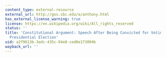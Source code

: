 ```yaml
---
content_type: external-resource
external_url: http://gos.sbc.edu/a/anthony.html
has_external_license_warning: true
license: https://en.wikipedia.org/wiki/All_rights_reserved
status: ''
title: 'Constitutional Argument: Speech After Being Convicted for Voting in the 1872
  Presidential Election'
uid: a2f9613b-3edc-435c-94e8-ced0e173094b
wayback_url: ''
---
```

